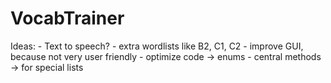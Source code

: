 # VocabTrainer
Ideas: 
	- Text to speech?
	- extra wordlists like B2, C1, C2
	- improve GUI, because not very user friendly
	- optimize code -> enums
	- central methods -> for special lists